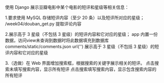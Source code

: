 使用 Django 展示豆瓣电影中某个电影的短评和星级等相关信息：

1.要求使用 MySQL 存储短评内容（至少 20 条）以及短评所对应的星级；
/week04/douban_get.py 提取评论内容
 
2.展示高于 3 星级（不包括 3 星级）的短评内容和它对应的星级；
app 内置一份数据，访问view未查询到数据时将此数据填充到数据库  comments/static/comments.json
url('')  展示高于 3 星级（不包括 3 星级）的短评内容和它对应的星级

3.（选做）在 Web 界面增加搜索框，根据搜索的关键字展示相关的短评。
点击搜索未填写搜索内容，显示所有短评
点击搜索填写搜索内容，显示包含搜索内容的所有短评

